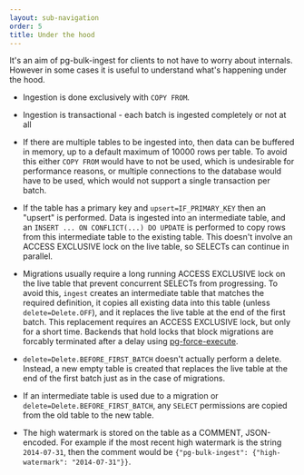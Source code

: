 ```yaml
---
layout: sub-navigation
order: 5
title: Under the hood
---
```


It's an aim of pg-bulk-ingest for clients to not have to worry about internals. However in some cases it is useful to understand what's happening under the hood.

- Ingestion is done exclusively with `COPY FROM`.

- Ingestion is transactional - each batch is ingested completely or not at all

- If there are multiple tables to be ingested into, then data can be buffered in memory, up to a default maximum of 10000 rows per table. To avoid this either `COPY FROM` would have to not be used, which is undesirable for performance reasons, or multiple connections to the database would have to be used, which would not support a single transaction per batch.

- If the table has a primary key and `upsert=IF_PRIMARY_KEY` then an "upsert" is performed. Data is ingested into an intermediate table, and an `INSERT ... ON CONFLICT(...) DO UPDATE` is performed to copy rows from this intermediate table to the existing table. This doesn't involve an ACCESS EXCLUSIVE lock on the live table, so SELECTs can continue in parallel.

- Migrations usually require a long running ACCESS EXCLUSIVE lock on the live table that prevent concurrent SELECTs from progressing. To avoid this, `ingest` creates an intermediate table that matches the required definition, it copies all existing data into this table (unless `delete=Delete.OFF`), and it replaces the live table at the end of the first batch. This replacement requires an ACCESS EXCLUSIVE lock, but only for a short time. Backends that hold locks that block migrations are forcably terminated after a delay using [pg-force-execute](https://github.com/uktrade/pg-force-execute).

- `delete=Delete.BEFORE_FIRST_BATCH` doesn't actually perform a delete. Instead, a new empty table is created that replaces the live table at the end of the first batch just as in the case of migrations.

- If an intermediate table is used due to a migration or `delete=Delete.BEFORE_FIRST_BATCH`, any `SELECT` permissions are copied from the old table to the new table.

- The high watermark is stored on the table as a COMMENT, JSON-encoded. For example if the most recent high watermark is the string `2014-07-31`, then the comment would be `{"pg-bulk-ingest": {"high-watermark": "2014-07-31"}}`.
